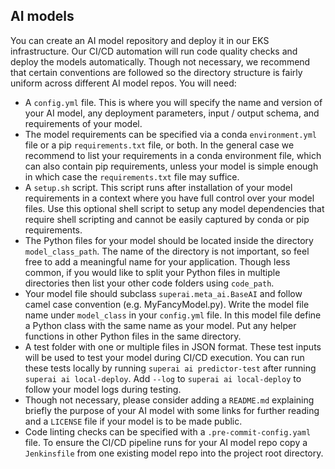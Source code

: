 ## AI models

You can create an AI model repository and deploy it in our EKS infrastructure. Our CI/CD automation will run code quality checks and deploy the models automatically.
Though not necessary, we recommend that certain conventions are followed so the directory structure is fairly uniform across different AI model repos. You will need:

- A `config.yml` file. This is where you will specify the name and version of your AI model, any deployment parameters, input / output schema, and requirements of your model.
- The model requirements can be specified via a conda `environment.yml` file or a pip `requirements.txt` file, or both. In the general case we recommend to list your requirements in a conda environment file, which can also contain pip requirements, unless your model is simple enough in which case the `requirements.txt` file may suffice.
- A `setup.sh` script. This script runs after installation of your model requirements in a context where you have full control over your model files. Use this optional shell script to setup any model dependencies that require shell scripting and cannot be easily captured by conda or pip requirements.
- The Python files for your model should be located inside the directory `model_class_path`. The name of the directory is not important, so feel free to add a meaningful name for your application. Though less common, if you would like to split your Python files in multiple directories then list your other code folders using `code_path`.
- Your model file should subclass `superai.meta_ai.BaseAI` and follow camel case convention (e.g. MyFancyModel.py). Write the model file name under `model_class` in your `config.yml` file. In this model file define a Python class with the same name as your model. Put any helper functions in other Python files in the same directory.
- A test folder with one or multiple files in JSON format. These test inputs will be used to test your model during CI/CD execution. You can run these tests locally by running `superai ai predictor-test` after running `superai ai local-deploy`. Add `--log` to `superai ai local-deploy` to follow your model logs during testing.
- Though not necessary, please consider adding a `README.md` explaining briefly the purpose of your AI model with some links for further reading and a `LICENSE` file if your model is to be made public.
- Code linting checks can be specified with a `.pre-commit-config.yaml` file. To ensure the CI/CD pipeline runs for your AI model repo copy a `Jenkinsfile` from one existing model repo into the project root directory.
